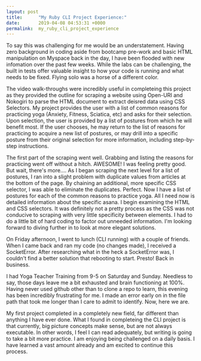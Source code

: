 ```yaml
---
layout: post
title:      "My Ruby CLI Project Experience:"
date:       2019-04-08 04:53:31 +0000
permalink:  my_ruby_cli_project_experience
---
```




To say this was challenging for me would be an understatement. Having zero background in coding aside from bootcamp pre-work and basic HTML manipulation on Myspace back in the day, I have been flooded with new infomation over the past few weeks. While the labs can be challenging, the built in tests offer valuable insight to how your code is running and what needs to be fixed. Flying solo was a horse of a different color. 

The video walk-throughs were incredibly useful in completeing this project as they provided the outline for scraping a website using Open-URI and Nokogiri to parse the HTML document to extract deisred data using CSS Selectors. My project provides the user with a list of common reasons for practicing yoga (Anxiety, Fitness, Sciatica, etc) and asks for their selection. Upon selection, the user is provided by a list of postures from which he will benefit most. If the user chooses, he may return to the list of reasons for practicing to acquire a new list of postures, or may drill into a specific posture from their original selection for more information, including step-by-step instructions. 

The first part of the scraping went well. Grabbing and listing the reasons for practicing went off without a hitch. AWESOME! I was feeling pretty good. But wait, there's more.... As I began scraping the next level for a list of postures, I ran into a slight problem with duplicate values from articles at the bottom of the page. By chaining an additional, more specific CSS selector, I was able to eliminate the duplicates. Perfect. Now I have a list of postures for each of the common reasons to practice yoga. All I need now is detailed information about the specific asana. I begin examining the HTML and CSS selectors. It was definitely not a pretty process as the CSS was not conducive to scraping with very little specificity between elements. I had to do a little bit of hard coding to factor out unneeded information. I'm looking forward to diving further in to look at more elegant solutions. 

On Friday afternoon, I went to lunch (CLI running) with a couple of friends. When I came back and ran my code (no changes made), I received a SocketError. After researching what in the heck a SocketError was, I couldn't find a better solution that rebooting to start. Presto! Back in business.
 
I had Yoga Teacher Training from 9-5 on Saturday and Sunday. Needless to say, those days leave me a bit exhausted and brain functioning at 100%. Having never used github other than to clone a repo to learn, this evening has been incredibly frustrating for me. I made an error early on in the file path that took me longer than I care to admit to identify.  Now, here we are. 

My first project completed in a completely new field, far different than anything I have ever done. What I found in completeing the CLI project is that currently, big picture concepts make sense, but are not always executable. In other words, I feel I can read adequately, but writing is going to take a bit more practice. I am enjoying being challenged on a daily basis. I have learned a vast amount already and am excited to continue this process.
